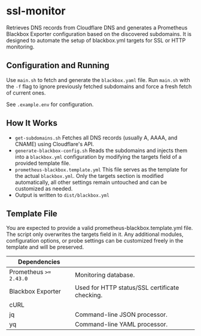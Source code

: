 # ssl-monitor
Retrieves DNS records from Cloudflare DNS and generates a Prometheus Blackbox
Exporter configuration based on the discovered subdomains. It is designed to
automate the setup of blackbox.yml targets for SSL or HTTP monitoring.

## Configuration and Running
Use `main.sh` to fetch and generate the `blackbox.yaml` file. Run `main.sh`
with the `-f` flag to ignore previously fetched subdomains and force a fresh
fetch of current ones.

See `.example.env` for configuration.

## How It Works
- `get-subdomains.sh`
  Fetches all DNS records (usually A, AAAA, and CNAME) using Cloudflare's API.
- `generate-blackbox-config.sh`
  Reads the subdomains and injects them into a `blackbox.yml` configuration by
  modifying the targets field of a provided template file.
- `prometheus-blackbox.template.yml`
  This file serves as the template for the actual `blackbox.yml`. Only the
  targets section is modified automatically, all other settings remain
  untouched and can be customized as needed.
- Output is written to `dist/blackbox.yml`

## Template File
You are expected to provide a valid prometheus-blackbox.template.yml file.
The script only overwrites the targets field in it. Any additional modules,
configuration options, or probe settings can be customized freely in the
template and will be preserved.

| Dependencies | |
|--|--|
| Prometheus `>= 2.43.0` | Monitoring database. |
| Blackbox Exporter | Used for HTTP status/SSL certificate checking. |
| cURL | |
| jq | Command-line JSON processor. |
| yq | Command-line YAML processor. |
